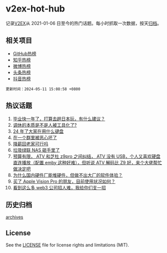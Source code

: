 # v2ex-hot-hub

 记录[V2EX](https://www.v2ex.com/)从 2021-01-06 日至今的热门话题。每小时抓取一次数据，按天[归档](archives)。
 
 ## 相关项目

- [GitHub热榜](https://github.com/lonnyzhang423/github-hot-hub)
- [知乎热榜](https://github.com/lonnyzhang423/zhihu-hot-hub)
- [微博热榜](https://github.com/lonnyzhang423/weibo-hot-hub)
- [头条热榜](https://github.com/lonnyzhang423/toutiao-hot-hub)
- [抖音热榜](https://github.com/lonnyzhang423/douyin-hot-hub)


 `更新时间：2024-05-11 15:08:58 +0800`

## 热议话题

1. [毕业快一年了，打算去趟日本玩，有什么建议？](https://www.v2ex.com/t/1039664)
1. [调休的本质是不是人被工具化了?](https://www.v2ex.com/t/1039657)
1. [24 年了大家在用什么键盘](https://www.v2ex.com/t/1039527)
1. [在一个群里被恶心坏了](https://www.v2ex.com/t/1039525)
1. [降薪回老家可行吗](https://www.v2ex.com/t/1039521)
1. [垃圾绿联 NAS 砸手里了](https://www.v2ex.com/t/1039665)
1. [预算有限， ATV 和芝杜 z9pro 之间纠结， ATV 没有 USB，个人又喜欢硬盘直连播放（配置 emby 这种好难），但听说 ATV 解码比 Z9 好，来个大佬帮忙做决定吧](https://www.v2ex.com/t/1039711)
1. [为什么国内硬件厂能堆硬件，但做不出大厂的软件体验？](https://www.v2ex.com/t/1039722)
1. [买了 Apple Vision Pro 的朋友，目前使用状况如何？](https://www.v2ex.com/t/1039648)
1. [看到这么多 web3 公司招人难，我给你们支一招](https://www.v2ex.com/t/1039581)

## 历史归档

[archives](archives)

## License

See the [LICENSE](LICENSE) file for license rights and limitations (MIT).
